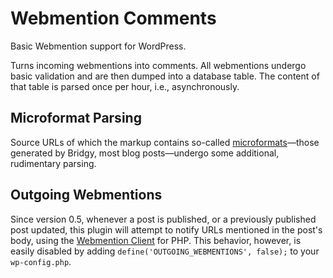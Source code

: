 # Webmention Comments
Basic Webmention support for WordPress.

Turns incoming webmentions into comments. All webmentions undergo basic validation and are then dumped into a database table. The content of that table is parsed once per hour, i.e., asynchronously.

## Microformat Parsing
Source URLs of which the markup contains so-called [microformats](http://microformats.org/)—those generated by Bridgy, most blog posts—undergo some additional, rudimentary parsing.

## Outgoing Webmentions
Since version 0.5, whenever a post is published, or a previously published post updated, this plugin will attempt to notify URLs mentioned in the post's body, using the [Webmention Client](https://github.com/indieweb/mention-client-php) for PHP. This behavior, however, is easily disabled by adding `define('OUTGOING_WEBMENTIONS', false);` to your `wp-config.php`.
